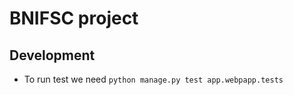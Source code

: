 

# BNIFSC project


## Development 
* To run test we need 
  `python manage.py test app.webpapp.tests`
